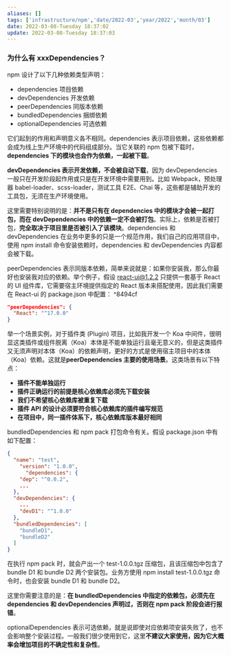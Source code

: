 ```yaml
---
aliases: []
tags: ['infrastructure/npm','date/2022-03','year/2022','month/03']
date: 2022-03-08-Tuesday 18:37:02
update: 2022-03-08-Tuesday 18:37:03
---
```


### 为什么有 xxxDependencies？

npm 设计了以下几种依赖类型声明：

- dependencies 项目依赖
- devDependencies 开发依赖
- peerDependencies 同版本依赖
- bundledDependencies 捆绑依赖
- optionalDependencies 可选依赖

它们起到的作用和声明意义各不相同。dependencies 表示项目依赖，这些依赖都会成为线上生产环境中的代码组成部分。当它关联的 npm 包被下载时，**dependencies 下的模块也会作为依赖，一起被下载**。

**devDependencies 表示开发依赖，不会被自动下载**，因为 devDependencies 一般只在开发阶段起作用或只是在开发环境中需要用到。比如 Webpack，预处理器 babel-loader、scss-loader，测试工具 E2E、Chai 等，这些都是辅助开发的工具包，无须在生产环境使用。

这里需要特别说明的是：**并不是只有在 dependencies 中的模块才会被一起打包，而在 devDependencies 中的依赖一定不会被打包**。实际上，依赖是否被打包，**完全取决于项目里是否被引入了该模块**。dependencies 和 devDependencies 在业务中更多的只是一个规范作用，我们自己的应用项目中，使用 npm install 命令安装依赖时，dependencies 和 devDependencies 内容都会被下载。

peerDependencies 表示同版本依赖，简单来说就是：如果你安装我，那么你最好也安装我对应的依赖。举个例子，假设 react-ui@1.2.2 只提供一套基于 React 的 UI 组件库，它需要宿主环境提供指定的 React 版本来搭配使用，因此我们需要在 React-ui 的 package.json 中配置： ^8494cf

```json
"peerDependencies": {
  "React": "^17.0.0"
}
```

举一个场景实例，对于插件类 (Plugin) 项目，比如我开发一个 Koa 中间件，很明显这类插件或组件脱离（Koa）本体是不能单独运行且毫无意义的，但是这类插件又无须声明对本体（Koa）的依赖声明，更好的方式是使用宿主项目中的本体（Koa）依赖。这就是**peerDependencies 主要的使用场景**。这类场景有以下特点：

- **插件不能单独运行**
- **插件正确运行的前提是核心依赖库必须先下载安装**
- **我们不希望核心依赖库被重复下载**
- **插件 API 的设计必须要符合核心依赖库的插件编写规范**
- **在项目中，同一插件体系下，核心依赖库版本最好相同**

bundledDependencies 和 npm pack 打包命令有关。假设 package.json 中有如下配置：

```json
{
  "name": "test",
    "version": "1.0.0",
      "dependencies": {
    "dep": "^0.0.2",
    ...
  },
  "devDependencies": {
    ...
    "devD1": "^1.0.0"
  },
  "bundledDependencies": [
    "bundleD1",
    "bundleD2"
  ]
}
```

在执行 npm pack 时，就会产出一个 test-1.0.0.tgz 压缩包，且该压缩包中包含了 bundle D1 和 bundle D2 两个安装包。业务方使用 npm install test-1.0.0.tgz 命令时，也会安装 bundle D1 和 bundle D2。

这里你需要注意的是：**在 bundledDependencies 中指定的依赖包，必须先在 dependencies 和 devDependencies 声明过，否则在 npm pack 阶段会进行报错**。

optionalDependencies 表示可选依赖，就是说即使对应依赖项安装失败了，也不会影响整个安装过程。一般我们很少使用到它，这里**不建议大家使用，因为它大概率会增加项目的不确定性和复杂性**。
